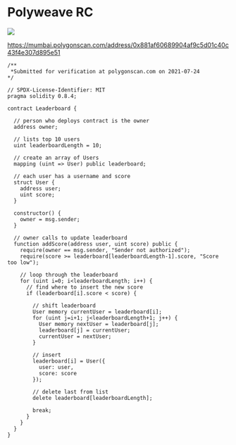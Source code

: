 # Polyweave RC

[![](https://user-images.githubusercontent.com/19412160/126887373-7b08ed82-cd51-4379-bdaa-8cd504f02db6.png)](https://www.youtube.com/watch?v=hnD4N8BelzY)

https://mumbai.polygonscan.com/address/0x881af60689904af9c5d01c40c43f4e307d895e51

```solidity
/**
 *Submitted for verification at polygonscan.com on 2021-07-24
*/

// SPDX-License-Identifier: MIT
pragma solidity 0.8.4;

contract Leaderboard {

  // person who deploys contract is the owner
  address owner;

  // lists top 10 users
  uint leaderboardLength = 10;

  // create an array of Users
  mapping (uint => User) public leaderboard;
    
  // each user has a username and score
  struct User {
    address user;
    uint score;
  }
    
  constructor() {
    owner = msg.sender;
  }

  // owner calls to update leaderboard
  function addScore(address user, uint score) public {
    require(owner == msg.sender, "Sender not authorized");
    require(score >= leaderboard[leaderboardLength-1].score, "Score too low");

    // loop through the leaderboard
    for (uint i=0; i<leaderboardLength; i++) {
      // find where to insert the new score
      if (leaderboard[i].score < score) {

        // shift leaderboard
        User memory currentUser = leaderboard[i];
        for (uint j=i+1; j<leaderboardLength+1; j++) {
          User memory nextUser = leaderboard[j];
          leaderboard[j] = currentUser;
          currentUser = nextUser;
        }

        // insert
        leaderboard[i] = User({
          user: user,
          score: score
        });

        // delete last from list
        delete leaderboard[leaderboardLength];
        
        break;
      }
    }
  }
}
```
